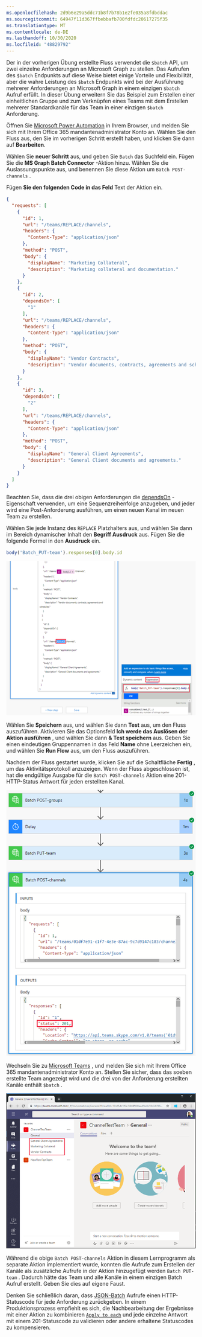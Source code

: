 ```yaml
---
ms.openlocfilehash: 2d9b6e29a5ddc71b8f7b78b1e2fe035a8fdbddac
ms.sourcegitcommit: 64947f11d367ffbebbafb700fdfdc20617275f35
ms.translationtype: MT
ms.contentlocale: de-DE
ms.lasthandoff: 10/30/2020
ms.locfileid: "48829792"
---
```

<!-- markdownlint-disable MD002 MD041 -->

Der in der vorherigen Übung erstellte Fluss verwendet die `$batch` API, um zwei einzelne Anforderungen an Microsoft Graph zu stellen. Das Aufrufen des `$batch` Endpunkts auf diese Weise bietet einige Vorteile und Flexibilität, aber die wahre Leistung des `$batch` Endpunkts wird bei der Ausführung mehrerer Anforderungen an Microsoft Graph in einem einzigen `$batch` Aufruf erfüllt. In dieser Übung erweitern Sie das Beispiel zum Erstellen einer einheitlichen Gruppe und zum Verknüpfen eines Teams mit dem Erstellen mehrerer Standardkanäle für das Team in einer einzigen `$batch` Anforderung.

Öffnen Sie [Microsoft Power Automation](https://flow.microsoft.com) in Ihrem Browser, und melden Sie sich mit Ihrem Office 365 mandantenadministrator Konto an. Wählen Sie den Fluss aus, den Sie im vorherigen Schritt erstellt haben, und klicken Sie dann auf **Bearbeiten**.

Wählen Sie **neuer Schritt** aus, und geben Sie `Batch` das Suchfeld ein. Fügen Sie die **MS Graph Batch Connector** -Aktion hinzu. Wählen Sie die Auslassungspunkte aus, und benennen Sie diese Aktion um `Batch POST-channels` .

Fügen **Sie den folgenden Code in das Feld** Text der Aktion ein.

```json
{
  "requests": [
    {
      "id": 1,
      "url": "/teams/REPLACE/channels",
      "headers": {
        "Content-Type": "application/json"
      },
      "method": "POST",
      "body": {
        "displayName": "Marketing Collateral",
        "description": "Marketing collateral and documentation."
      }
    },
    {
      "id": 2,
      "dependsOn": [
        "1"
      ],
      "url": "/teams/REPLACE/channels",
      "headers": {
        "Content-Type": "application/json"
      },
      "method": "POST",
      "body": {
        "displayName": "Vendor Contracts",
        "description": "Vendor documents, contracts, agreements and schedules."
      }
    },
    {
      "id": 3,
      "dependsOn": [
        "2"
      ],
      "url": "/teams/REPLACE/channels",
      "headers": {
        "Content-Type": "application/json"
      },
      "method": "POST",
      "body": {
        "displayName": "General Client Agreements",
        "description": "General Client documents and agreements."
      }
    }
  ]
}
```

Beachten Sie, dass die drei obigen Anforderungen die [dependsOn](https://docs.microsoft.com/graph/json-batching#sequencing-requests-with-the-dependson-property) -Eigenschaft verwenden, um eine Sequenzreihenfolge anzugeben, und jeder wird eine Post-Anforderung ausführen, um einen neuen Kanal im neuen Team zu erstellen.

Wählen Sie jede Instanz des `REPLACE` Platzhalters aus, und wählen Sie dann im Bereich dynamischer Inhalt den **Begriff Ausdruck** aus. Fügen Sie die folgende Formel in den **Ausdruck** ein.

```js
body('Batch_PUT-team').responses[0].body.id
```

![Ein Screenshot des Ausdrucks im Bereich "dynamischer Inhalt"](./images/dynamic-expression.png)

Wählen Sie **Speichern** aus, und wählen Sie dann **Test** aus, um den Fluss auszuführen. Aktivieren Sie das Optionsfeld **Ich werde das Auslösen der Aktion ausführen** , und wählen Sie dann **& Test speichern** aus. Geben Sie einen eindeutigen Gruppennamen in das Feld **Name** ohne Leerzeichen ein, und wählen Sie **Run Flow** aus, um den Fluss auszuführen.

Nachdem der Fluss gestartet wurde, klicken Sie auf die Schaltfläche **Fertig** , um das Aktivitätsprotokoll anzuzeigen. Wenn der Fluss abgeschlossen ist, hat die endgültige Ausgabe für die `Batch POST-channels` Aktion eine 201-HTTP-Status Antwort für jeden erstellten Kanal.

![Ein Screenshot des erfolgreichen Ablauf Aktivitätsprotokolls](./images/batch-success.png)

Wechseln Sie zu [Microsoft Teams](https://teams.microsoft.com) , und melden Sie sich mit Ihrem Office 365 mandantenadministrator Konto an. Stellen Sie sicher, dass das soeben erstellte Team angezeigt wird und die drei von der Anforderung erstellten Kanäle enthält `$batch` .

![Ein Screenshot der Teams-App mit dem neuen Team und den Kanälen, die angezeigt werden](./images/team-channels.png)

Während die obige `Batch POST-channels` Aktion in diesem Lernprogramm als separate Aktion implementiert wurde, konnten die Aufrufe zum Erstellen der Kanäle als zusätzliche Aufrufe in der Aktion hinzugefügt werden `Batch PUT-team` . Dadurch hätte das Team und alle Kanäle in einem einzigen Batch Aufruf erstellt. Geben Sie dies auf eigene Faust.

Denken Sie schließlich daran, dass [JSON-Batch](https://docs.microsoft.com/graph/json-batching) Aufrufe einen HTTP-Statuscode für jede Anforderung zurückgeben. In einem Produktionsprozess empfiehlt es sich, die Nachbearbeitung der Ergebnisse mit einer Aktion zu kombinieren [`Apply to each`](https://docs.microsoft.com/power-automate/apply-to-each) und jede einzelne Antwort mit einem 201-Statuscode zu validieren oder andere erhaltene Statuscodes zu kompensieren.
